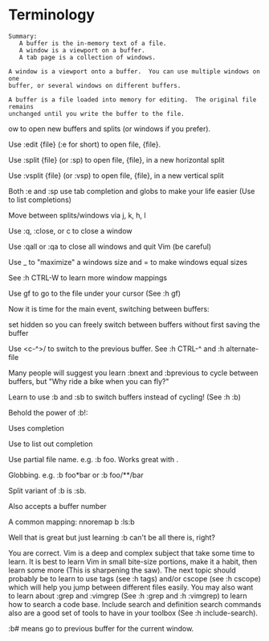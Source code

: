 # Terminology

```
Summary:
   A buffer is the in-memory text of a file.
   A window is a viewport on a buffer.
   A tab page is a collection of windows.

A window is a viewport onto a buffer.  You can use multiple windows on one
buffer, or several windows on different buffers.

A buffer is a file loaded into memory for editing.  The original file remains
unchanged until you write the buffer to the file.

```


ow to open new buffers and splits (or windows if you prefer).

Use :edit {file} (:e for short) to open file, {file}.

Use :split {file} (or :sp) to open file, {file}, in a new horizontal split

Use :vsplit {file} (or :vsp) to open file, {file}, in a new vertical split

Both :e and :sp use tab completion and globs to make your life easier (Use <c-d> to list completions)

Move between splits/windows via <c-w>j, <c-w>k, <c-w>h, <c-w>l

Use :q, :close, or <c-w>c to close a window

Use :qall or :qa to close all windows and quit Vim (be careful)

Use <c-w>_ to "maximize" a windows size and <c-w>= to make windows equal sizes

See :h CTRL-W to learn more window mappings

Use gf to go to the file under your cursor (See :h gf)

Now it is time for the main event, switching between buffers:

set hidden so you can freely switch between buffers without first saving the buffer

Use <c-^>/<c-6> to switch to the previous buffer. See :h CTRL-^ and :h alternate-file

Many people will suggest you learn :bnext and :bprevious to cycle between buffers, but "Why ride a bike when you can fly?"

Learn to use :b and :sb to switch buffers instead of cycling! (See :h :b)

Behold the power of :b!:

Uses <tab> completion

Use <c-d> to list out completion

Use partial file name. e.g. :b foo. Works great with <tab>.

Globbing. e.g. :b foo*bar or :b foo/**/bar

Split variant of :b is :sb.

Also accepts a buffer number

A common mapping: nnoremap <leader>b :ls<cr>:b<space>

Well that is great but just learning :b can't be all there is, right?

You are correct. Vim is a deep and complex subject that take some time to learn. It is best to learn Vim in small bite-size portions, make it a habit, then learn some more (This is sharpening the saw). The next topic should probably be to learn to use tags (see :h tags) and/or cscope (see :h cscope) which will help you jump between different files easily. You may also want to learn about :grep and :vimgrep (See :h :grep and :h :vimgrep) to learn how to search a code base. Include search and definition search commands also are a good set of tools to have in your toolbox (See :h include-search).

:b# means go to previous buffer for the current window.

